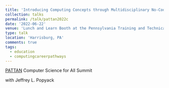 ```yaml
---
title: 'Introducing Computing Concepts through Multidisciplinary No-Code and Low-Code Platforms'
collection: talks
permalink: /talk/pattan2022c
date: '2022-06-22'
venue: 'Lunch and Learn Booth at the Pennsylvania Training and Technical Assistance Network (PATTAN) Computer Science for All Summit under a PASmart grant from the Pennsylvania Department of Education, June 22-23, 2022'
type: talk
location: 'Harrisburg, PA'
comments: true
tags:
  - education
  - computingcareerpathways
---
```


[PATTAN](https://www.pattan.net/) Computer Science for All Summit

with Jeffrey L. Popyack
